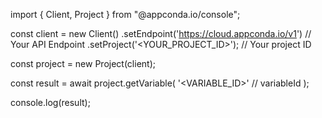 import { Client, Project } from "@appconda.io/console";

const client = new Client()
    .setEndpoint('https://cloud.appconda.io/v1') // Your API Endpoint
    .setProject('<YOUR_PROJECT_ID>'); // Your project ID

const project = new Project(client);

const result = await project.getVariable(
    '<VARIABLE_ID>' // variableId
);

console.log(result);
